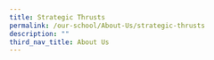 ```yaml
---
title: Strategic Thrusts
permalink: /our-school/About-Us/strategic-thrusts
description: ""
third_nav_title: About Us
---
```

